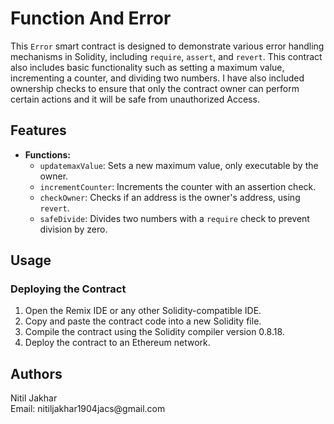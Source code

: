 # Function And Error
This `Error` smart contract is designed to demonstrate various error handling mechanisms in Solidity, including `require`, `assert`, and `revert`. This contract also includes basic functionality such as setting a maximum value, incrementing a counter, and dividing two numbers.  I have also included ownership checks to ensure that only the contract owner can perform certain actions and it will be safe from unauthorized
Access.
 <h2>Features</h2>
    <ul>
        <li><b>Functions:</b>
            <ul>
                <li><code>updatemaxValue</code>: Sets a new maximum value, only executable by the owner.</li>
                <li><code>incrementCounter</code>: Increments the counter with an assertion check.</li>
                <li><code>checkOwner</code>: Checks if an address is the owner's address, using <code>revert</code>.</li>
                <li><code>safeDivide</code>: Divides two numbers with a <code>require</code> check to prevent division by zero.</li>
            </ul>
        </li>
    </ul>
    <h2>Usage</h2>
    <h3>Deploying the Contract</h3>
    <ol>
        <li>Open the Remix IDE or any other Solidity-compatible IDE.</li>
        <li>Copy and paste the contract code into a new Solidity file.</li>
        <li>Compile the contract using the Solidity compiler version 0.8.18.</li>
        <li>Deploy the contract to an Ethereum network.</li>
    </ol>
    <h2>Authors</h2>
    <p>Nitil Jakhar<br>
    Email: nitiljakhar1904jacs@gmail.com</p>

</body>
</html>
